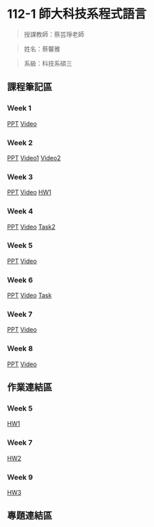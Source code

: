 112-1 師大科技系程式語言
=============


>授課教師：蔡芸琤老師

>姓名：蔡馨雅

>系級：科技系碩三

課程筆記區
-------------
### Ｗeek 1
[PPT](https://docs.google.com/presentation/d/1sKCDNxRvYyp-g6Yyn6JqiHjt1dbzwZYLF8xruGuUdkQ/edit#slide=id.g14b2b9fd77a_1_1306)
[Video](https://www.youtube.com/watch?v=Txbno5CZ2LY)
### Ｗeek 2
[PPT](https://docs.google.com/presentation/d/1rG__GC-ijlRy3SZsAnhu9n4TsS3FR3fYZG8WE1rGyxo/edit#slide=id.g27dd73fb091_0_0)
[Video1](https://youtu.be/rNObnMBiwbQ?si=BsQN8qI15EcWegWw)
[Video2](https://youtu.be/1MHUQmNnDQk?si=IurptC1_zWxigVB9)
### Ｗeek 3
[PPT](https://docs.google.com/presentation/d/1Zs6ve5OW18cbK29H4gYCFfnF6LtshhyNDUW0xsmS-Vw/edit#slide=id.p)
[Video](https://youtu.be/5H3jACkeoO4?si=rkiJF-2tzmOMTfoH)
[HW1](https://moodle3.ntnu.edu.tw/mod/url/view.php?id=681675)
### Ｗeek 4
[PPT](https://docs.google.com/presentation/d/1ksO49KZCe0zUVObMiZCSIGuuyXDfDI2jmC0lO9HLenU/edit#slide=id.g21939175b36_0_300)
[Video](https://youtu.be/jpL9FejPgV4?si=0__yxaNGaXh-kdTc)
[Task2](https://colab.research.google.com/drive/1pB9VGCXMDRx-fpOL4fpxNvnPRId0P0Gp#scrollTo=NyGN1GtUkhHH)
### Ｗeek 5
[PPT](https://docs.google.com/presentation/d/1sdSY81rCz3-V6vACloza1xNXcwo7RYHncFgenAQM43M/edit#slide=id.g2231dcdd239_0_95)
[Video](https://youtu.be/rX9m0GVDzvU?si=NqT70NqhSuM4gQl_)
### Ｗeek 6
[PPT](https://docs.google.com/presentation/d/1xi0VLe2y40oMiN-yNE9xERh3IW-iBrC96KE9kNMDLNg/edit#slide=id.g1f9cb025bde_0_16)
[Video](https://youtu.be/ldPWXlYsUBI?si=bE3xRBE44vEHp-tN)
[Task](https://colab.research.google.com/drive/1E7eHEhyfacWXQjZ3aY6_Z-9oNtlaOGof?hl=zh-tw#scrollTo=NlgyZu_tsda1)
### Ｗeek 7
[PPT](https://docs.google.com/presentation/d/1g6EEYvMuSdYtbv7zlO_emv8MYrDh2Z-loAXLoZAPWIU/edit#slide=id.g208c735537b_0_0)
[Video](https://youtu.be/7Z7KFmz9dbI?si=xRuzmb3L6Cgefruv)
### Ｗeek 8
[PPT](https://docs.google.com/presentation/d/1wQkiVP-Yhs4Mj3lojACvL2upUheg6yXcz8mkscPdljA/edit#slide=id.g208c735537b_0_0)
[Video](https://youtu.be/_a3W2_g4WE0?si=0lSWSpbe0V2OaCrC)

作業連結區
-------------
### Ｗeek 5
[HW1](https://colab.research.google.com/drive/1y3oRSrLbx67PthT569BLQmOWkWLTucVC#scrollTo=v8pSN7rw2Eds)
### Ｗeek 7
[HW2](https://colab.research.google.com/drive/1qiiyHYZKJ2SnTofHkXgPpEiPsVS97CTB#scrollTo=rRyuyOGvbapr)
### Ｗeek 9
[HW3](https://colab.research.google.com/drive/1SV6CkqpxVWgAqLYx_o_U5Zj745_2RkYK)

專題連結區
-------------